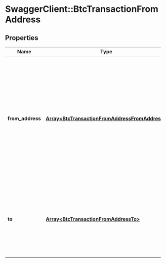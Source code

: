 # SwaggerClient::BtcTransactionFromAddress

## Properties
Name | Type | Description | Notes
------------ | ------------- | ------------- | -------------
**from_address** | [**Array&lt;BtcTransactionFromAddressFromAddress&gt;**](BtcTransactionFromAddressFromAddress.md) | Array of addresses and corresponding private keys. Tatum will automatically scan last 100 transactions for each address and will use all of the unspent values. We advise to use this option if you have 1 address per 1 transaction only. | 
**to** | [**Array&lt;BtcTransactionFromAddressTo&gt;**](BtcTransactionFromAddressTo.md) | Array of addresses and values to send bitcoins to. Values must be set in BTC. Difference between from and to is transaction fee. | 

